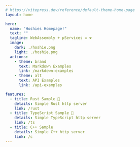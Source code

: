 ```yaml
---
# https://vitepress.dev/reference/default-theme-home-page
layout: home

hero:
  name: "Hoshies Homepage!"
  text: ""
  tagline: WebAssembly + µServices = ❤️
  image:
    dark: ./hoshie.png
    light: ./hoshie.png
  actions:
    - theme: brand
      text: Markdown Examples
      link: /markdown-examples
    - theme: alt
      text: API Examples
      link: /api-examples

features:
  - title: Rust Sample 🦀
    details: Simple Rust http server
    link: /rust
  - title: TypeScript Sample 📜
    details: Simple TypeScript http server
    link: /ts
  - title: C++ Sample 
    details: Simple C++ http server
    link: /c
---
```


